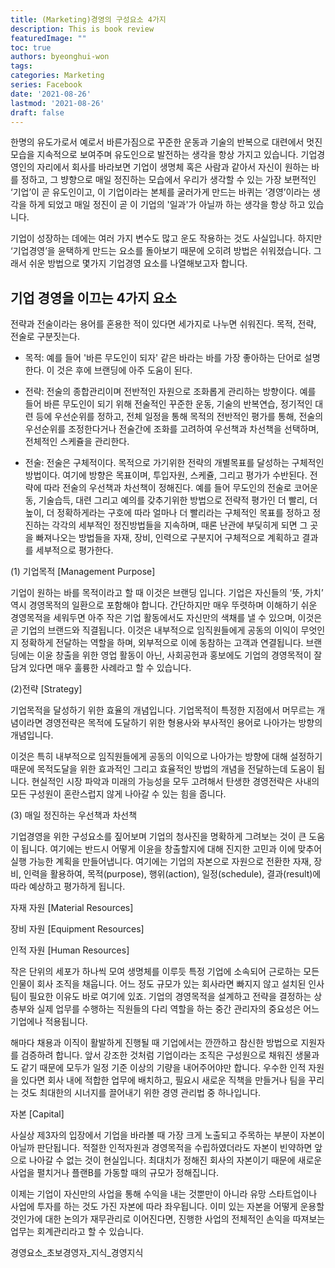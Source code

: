 ```yaml
---
title: (Marketing)경영의 구성요소 4가지
description: This is book review 
featuredImage: ""
toc: true
authors: byeonghui-won
tags:
categories: Marketing
series: Facebook
date: '2021-08-26'
lastmod: '2021-08-26'
draft: false
---
```


한명의 유도가로서 예로서 바른가짐으로 꾸준한 운동과 기술의 반복으로 대련에서 멋진 모습을 지속적으로 보여주며 유도인으로 발전하는 생각을 항상 가지고 있습니다. 기업경영인의 자리에서 회사를 바라보면 기업이 생명체 혹은 사람과 같아서 자신이 원하는 바를 정하고, 그 뱡향으로 매일 정진하는 모습에서 우리가 생각할 수 있는 가장 보편적인 ‘기업’이 곧 유도인이고, 이 기업이라는 본체를 굴러가게 만드는 바퀴는 ‘경영’이라는 생각을 하게 되었고 매일 정진이 곧 이 기업의 '일과'가 아닐까 하는 생각을 항상 하고 있습니다. 

기업이 성장하는 데에는 여러 가지 변수도 많고 운도 작용하는 것도 사실입니다. 하지만 ‘기업경영’을 윤택하게 만드는 요소를 돌아보기 때문에 오히려 방법은 쉬워졌습니다. 그래서 쉬운 방법으로 몇가지 기업경영 요소를 나열해보고자 합니다. 


## 기업 경영을 이끄는 4가지 요소

전략과 전술이라는 용어를 혼용한 적이 있다면 세가지로 나누면 쉬워진다. 목적, 전략, 전술로 구분짓는다. 

+ 목적: 예를 들어 '바른 무도인이 되자' 같은 바라는 바를 가장 좋아하는 단어로 설명한다. 이 것은 후에 브랜딩에 아주 도움이 된다.

+ 전략: 전술의 종합관리이며 전반적인 자원으로 조화롭게 관리하는 방향이다. 예를 들어 바른 무도인이 되기 위해 전술적인 꾸준한 운동, 기술의 반복연습, 정기적인 대련 등에 우선순위를 정하고, 전체 일정을 통해 목적의 전반적인 평가를 통해, 전술의 우선순위를 조정한다거나 전술간에 조화를 고려하여 우선책과 차선책을 선택하며, 전체적인 스케쥴을 관리한다. 

+ 전술: 전술은 구체적이다. 목적으로 가기위한 전략의 개별목표를 달성하는 구체적인 방법이다. 여기에 방향은 목표이며, 투입자원, 스케쥴, 그리고 평가가 수반된다. 전략에 따라 전술의 우선책과 차선책이 정해진다. 예를 들어 무도인의 전술로 코어운동, 기술습득, 대련 그리고 예의를 갖추기위한 방법으로 전략적 평가인 더 빨리, 더 높이, 더 정확하게라는 구호에 따라 얼마나 더 빨리라는 구체적인 목표를 정하고 정진하는 각각의 세부적인 정진방법들을 지속하며, 때론 난관에 부딫히게 되면 그 곳을 빠져나오는 방법들을 자재, 장비, 인력으로 구분지어 구체적으로 계획하고 결과를 세부적으로 평가한다. 

(1) 기업목적 [Management Purpose]

기업이 원하는 바를 목적이라고 할 때 이것은 브랜딩 입니다. 기업은 자신들의 ‘뜻, 가치’ 역시 경영목적의 일환으로 포함해야 합니다. 간단하지만 매우 뚜렷하며 이해하기 쉬운 경영목적을 세워두면 아주 작은 기업 활동에서도 자신만의 색채를 낼 수 있으며, 이것은 곧 기업의 브랜드와 직결됩니다. 이것은 내부적으로 임직원들에게 공동의 이익이 무엇인지 정확하게 전달하는 역할을 하며, 외부적으로 이에 동참하는 고객과 연결됩니다. 브랜딩에는 이윤 창출을 위한 영업 활동이 아닌, 사회공헌과 홍보에도 기업의 경영목적이 잘 담겨 있다면 매우 훌륭한 사례라고 할 수 있습니다. 

(2)전략 [Strategy]

기업목적을 달성하기 위한 효율의 개념입니다. 기업목적이 특정한 지점에서 머무르는 개념이라면 경영전략은 목적에 도달하기 위한 형용사와 부사적인 용어로 나아가는 방향의 개념입니다. 

이것은 특히 내부적으로 임직원들에게 공동의 이익으로 나아가는 방향에 대해 설정하기 때문에 목적도달을 위한 효과적인 그리고 효율적인 방법의 개념을 전달하는데 도움이 됩니다. 현실적인 시장 파악과 미래의 가능성을 모두 고려해서 탄생한 경영전략은 사내의 모든 구성원이 혼란스럽지 않게 나아갈 수 있는 힘을 줍니다.

(3) 매일 정진하는 우선책과 차선책

기업경영을 위한 구성요소를 짚어보며 기업의 청사진을 명확하게 그려보는 것이 큰 도움이 됩니다. 여기에는 반드시 어떻게 이윤을 창출할지에 대해 진지한 고민과 이에 맞추어 실행 가능한 계획을 만들어냅니다.
여기에는 기업의 자본으로 자원으로 전환한 자재, 장비, 인력을 활용하여, 목적(purpose), 행위(action), 일정(schedule), 결과(result)에 따라 예상하고 평가하게 됩니다. 



자재 자원 [Material Resources]

장비 자원 [Equipment Resources]

인적 자원 [Human Resources]

작은 단위의 세포가 하나씩 모여 생명체를 이루듯 특정 기업에 소속되어 근로하는 모든 인물이 회사 조직을 채웁니다. 어느 정도 규모가 있는 회사라면 빠지지 않고 설치된 인사팀이 필요한 이유도 바로 여기에 있죠. 기업의 경영목적을 설계하고 전략을 결정하는 상층부와 실제 업무를 수행하는 직원들의 다리 역할을 하는 중간 관리자의 중요성은 어느 기업에나 적용됩니다.

해마다 채용과 이직이 활발하게 진행될 때 기업에서는 깐깐하고 참신한 방법으로 지원자를 검증하려 합니다. 앞서 강조한 것처럼 기업이라는 조직은 구성원으로 채워진 생물과도 같기 때문에 모두가 일정 기준 이상의 기량을 내어주어야만 합니다. 우수한 인적 자원을 있다면 회사 내에 적합한 업무에 배치하고, 필요시 새로운 직책을 만들거나 팀을 꾸리는 것도 최대한의 시너지를 끌어내기 위한 경영 관리법 중 하나입니다.

자본 [Capital]

사실상 제3자의 입장에서 기업을 바라볼 때 가장 크게 노출되고 주목하는 부분이 자본이 아닐까 판단됩니다. 적절한 인적자원과 경영목적을 수립하였더라도 자본이 빈약하면 앞으로 나아갈 수 없는 것이 현실입니다. 최대치가 정해진 회사의 자본이기 때문에 새로운 사업을 펼치거나 플랜B를 가동할 때의 규모가 정해집니다.

이제는 기업이 자신만의 사업을 통해 수익을 내는 것뿐만이 아니라 유망 스타트업이나 사업에 투자를 하는 것도 가진 자본에 따라 좌우됩니다. 이미 있는 자본을 어떻게 운용할 것인가에 대한 논의가 재무관리로 이어진다면, 진행한 사업의 전체적인 손익을 따져보는 업무는 회계관리라고 할 수 있습니다.

경영요소_초보경영자_지식_경영지식



